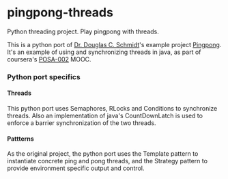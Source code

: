pingpong-threads
================

Python threading project. Play pingpong with threads.

This is a python port of [Dr. Douglas C. Schmidt](http://www.dre.vanderbilt.edu/~schmidt/)'s example project [Pingpong](https://github.com/douglascraigschmidt/POSA-14/tree/master/ex/PingPong).
It's an example of using and synchronizing threads in java, as part of coursera's [POSA-002](https://www.coursera.org/course/posa) MOOC.

### Python port specifics

#### Threads
This python port uses Semaphores, RLocks and Conditions to synchronize threads. Also an implementation of java's CountDownLatch is used to enforce a barrier synchronization of the two threads.

#### Pattterns
As the original project, the python port uses the Template pattern to instantiate concrete ping and pong threads, and the Strategy pattern to provide environment specific output and control.

